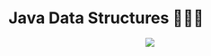 # Java Data Structures 📂🧑‍💻

<center><img src="https://img.freepik.com/free-vector/cube-programming-isometric-composition_1284-66494.jpg?t=st=1742583805~exp=1742587405~hmac=71402b1e5e9ff47e9db9b2510ea2bfa0349a61354f9bad6de2911796258091d1&w=826"></center>
